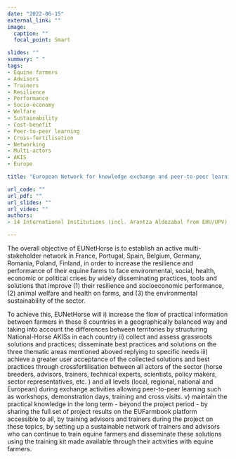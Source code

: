 ```yaml
---
date: "2022-06-15"
external_link: ""
image:
  caption: ""
  focal_point: Smart

slides: ""
summary: " "
tags:
- Equine farmers 
- Advisors
- Trainers 
- Resilience
- Performance
- Socio-economy
- Welfare
- Sustainability
- Cost-benefit
- Peer-to-peer learning
- Cross-fertilisation
- Networking
- Multi-actors 
- AKIS
- Europe

title: "European Network for knowledge exchange and peer-to-peer learning between actors and stakeholders of the Horse sector to improve the resilience of equine farms (EUNetHorse)"

url_code: ""
url_pdf: ""
url_slides: ""
url_video: ""
authors: 
- 14 International Institutions (incl. Arantza Aldezabal from EHU/UPV)

---
```


The overall objective of EUNetHorse is to establish an active multi-stakeholder network in France, Portugal, Spain, Belgium, Germany, Romania, Poland, Finland, in order to increase the resilience and performance of their equine farms to face environmental, social, health, economic or political crises by widely disseminating practices, tools and solutions that improve (1) their resilience and socioeconomic performance, (2) animal welfare and health on farms, and (3) the environmental sustainability of the sector. 

To achieve this, EUNetHorse will i) increase the flow of practical information between farmers in these 8 countries in a geographically balanced way and taking into account the differences between territories by structuring National-Horse AKISs in each country ii) collect and assess grassroots solutions and practices; disseminate best practices and solutions on the three thematic areas mentioned aboved replying to specific needs iii) achieve a greater user acceptance of the collected solutions and best practices through crossfertilisation between all actors of the sector (horse breeders, advisors, trainers, technical experts, scientists, policy makers, sector representatives, etc. ) and all levels (local, regional, national and European) during exchange activities allowing peer-to-peer learning such as workshops, demonstration days, training and cross visits. v) maintain the practical knowledge in the long term - beyond the project period - by sharing the full set of project results on the EUFarmbook platform accessible to all, by training advisors and trainers during the project on these topics, by setting up a sustainable network of trainers and advisors who can continue to train equine farmers and disseminate these solutions using the training kit made available through their activities with equine farmers.
